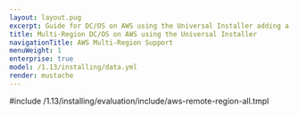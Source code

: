 ```yaml
---
layout: layout.pug
excerpt: Guide for DC/OS on AWS using the Universal Installer adding a remote region.
title: Multi-Region DC/OS on AWS using the Universal Installer
navigationTitle: AWS Multi-Region Support
menuWeight: 1
enterprise: true
model: /1.13/installing/data.yml
render: mustache
---
```


#include /1.13/installing/evaluation/include/aws-remote-region-all.tmpl
